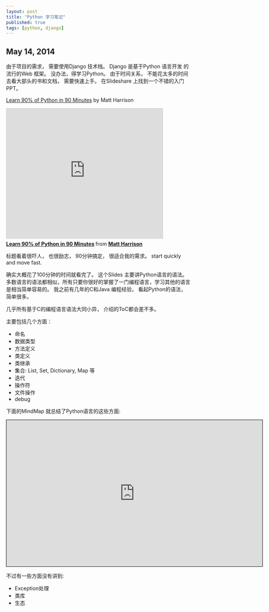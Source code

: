 ```yaml
---
layout: post
title: "Python 学习笔记"
published: true
tags: [python, django]
---
```


## May 14, 2014

由于项目的需求， 需要使用Django 技术栈。
Django 是基于Python 语言开发 的流行的Web 框架。 没办法，得学习Python。
由于时间关系， 不能花太多的时间去看大部头的书和文档， 需要快速上手。 在Slideshare 上找到一个不错的入门PPT。

[Learn 90% of Python in 90 Minutes](http://www.slideshare.net/MattHarrison4/learn-90) by Matt Harrison
<iframe src="http://www.slideshare.net/slideshow/embed_code/27886151" width="427" height="356" frameborder="0" marginwidth="0" marginheight="0" scrolling="no" style="border:1px solid #CCC; border-width:1px 1px 0; margin-bottom:5px; max-width: 100%;" allowfullscreen> </iframe> <div style="margin-bottom:5px"> <strong> <a href="https://www.slideshare.net/MattHarrison4/learn-90" title="Learn 90% of Python in 90 Minutes" target="_blank">Learn 90% of Python in 90 Minutes</a> </strong> from <strong><a href="http://www.slideshare.net/MattHarrison4" target="_blank">Matt Harrison</a></strong> </div>


标题看着很吓人， 也很励志， 90分钟搞定， 很适合我的需求。 start quickly and move fast.


确实大概花了100分钟的时间就看完了。
这个Slides 主要讲Python语言的语法。 多数语言的语法都相似，所有只要你很好的掌握了一门编程语言，学习其他的语言是相当简单容易的。
我之前有几年的C和Java 编程经验， 看起Python的语法，简单很多。


几乎所有基于C的编程语言语法大同小异， 介绍的ToC都会差不多。

主要包括几个方面：

* 命名
* 数据类型
* 方法定义
* 类定义
* 类继承
* 集合: List, Set, Dictionary, Map 等
* 迭代
* 操作符
* 文件操作
* debug




下面的MindMap 就总结了Python语言的这些方面:
<iframe style="width:700px;height:400px;border: 1px
solid black" src="https://app.wisemapping.com/c/maps/204519/embed?zoom=1"> </iframe>


不过有一些方面没有讲到:

* Exception处理
* 类库
* 生态
